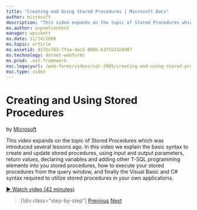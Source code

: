 ```yaml
---
title: "Creating and Using Stored Procedures | Microsoft Docs"
author: microsoft
description: "This video expands on the topic of Stored Procedures which was introduced several lessons ago. In this video we explain the basic syntax to create and update..."
ms.author: aspnetcontent
manager: wpickett
ms.date: 11/14/2006
ms.topic: article
ms.assetid: 817bc763-7faa-4ac5-880b-b3f5531e9d07
ms.technology: dotnet-webforms
ms.prod: .net-framework
msc.legacyurl: /web-forms/videos/sql-2005/creating-and-using-stored-procedures
msc.type: video
---
```

Creating and Using Stored Procedures
====================
by [Microsoft](https://github.com/microsoft)

This video expands on the topic of Stored Procedures which was introduced several lessons ago. In this video we explain the basic syntax to create and update stored procedures, using input and output parameters, return values, declaring variables and adding other T-SQL programming elements into you stored procedures, how to execute your stored procedures from the query window, and finally the Visual Basic and C# syntax required to utilize stored procedures in your own applications.

[&#9654; Watch video (42 minutes)](https://channel9.msdn.com/Blogs/ASP-NET-Site-Videos/creating-and-using-stored-procedures)

>[!div class="step-by-step"]
[Previous](building-and-customizing-reports-in-business-intelligence-development-studio.md)
[Next](enabling-full-text-search-in-your-text-data.md)
